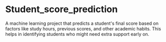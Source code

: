 # Student_score_prediction
A machine learning project that predicts a student's final score based on factors like study hours, previous scores, and other academic habits. This helps in identifying students who might need extra support early on.
